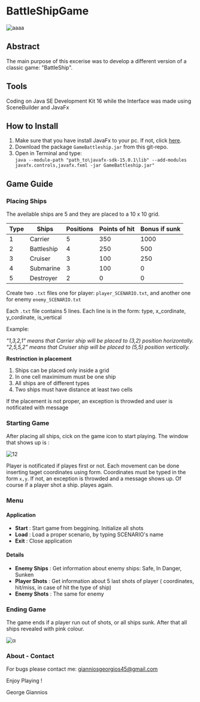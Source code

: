 # BattleShipGame

![aaaa](https://user-images.githubusercontent.com/50829499/111388141-77160100-86b7-11eb-8fa3-8f0da03eea62.png)

## Abstract

The main purpose of this excerise was to develop a different version of a classic game: "BattleShip". 

## Tools

Coding on Java SE Development Kit 16 while the Interface was made using SceneBuilder and JavaFx

## How to Install 

1. Make sure that you have install JavaFx to your pc. If not, click [here](https://openjfx.io/openjfx-docs/#install-javafx).
2. Download the package `GameBattleship.jar` from this git-repo.
3. Open in Terminal and type: <br/>
`java --module-path "path_to\javafx-sdk-15.0.1\lib" --add-modules javafx.controls,javafx.fxml -jar GameBattleship.jar"`

## Game Guide

### Placing Ships
The aveilable ships are 5 and they are placed to a 10 x 10 grid.


| Type | Ships  | Positions  | Points of hit | Bonus if sunk|
| ------------- | ------------- | ------------- | ------------- | ------------- |
|1| Carrier    |5| 350| 1000|
|2| Battleship |4| 250| 500 |
|3| Cruiser    |3| 100| 250|
|4| Submarine  |3| 100|  0 |
|5| Destroyer  |2|  0 | 0  |

Create two `.txt` files one for player: `player_SCENARIO.txt`, and another one for enemy `enemy_SCENARIO.txt`

Each `.txt` file contains 5 lines. Each line is in the form:   type, x_cordinate, y_cordinate, is_vertical

Example: 

*"1,3,2,1" means that Carrier ship will be placed to (3,2) position horizontally.* <br/>
*"2,5,5,2" means that Cruiser ship will be placed to (5,5) position vertically.*

**Restrinction in placement**

1. Ships can be placed only inside a grid 
2. In one cell maximimum must be one ship
3. All ships are of different types
4. Two ships must have distance at least two cells

If the placement is not proper, an exception is throwded and user is notificated with message

### Starting Game

After placing all ships, cick on the game icon to start playing. The window that shows up is : 

![12](https://user-images.githubusercontent.com/50829499/111382249-6b264100-86af-11eb-8097-eb043d9658a9.png)

Player is notificated if playes first or not. Each movement can be done inserting taget coordinates using form. Coordinates must be typed in the form `x,y`. If not, 
an exception is throwded and a message shows up. Of course if a player shot a ship. playes again. 

### Menu 

#### Application 

* **Start** : Start game from beggining. Initialize all shots  <br/>
* **Load** : Load a proper scenario, by typing SCENARIO's name  <br/>
* **Exit** : Close application  <br/>

#### Details 

* **Enemy Ships** : Get information about enemy ships: Safe, In Danger, Sunken <br/>
* **Player Shots** : Get information about 5 last shots of player ( coordinates, hit/miss, in case of hit the type of ship) <br/>
* **Enemy Shots** : The same for enemy <br/>

### Ending Game

The game ends if a player run out of shots, or all ships sunk. After that all ships revealed with pink colour.

![α](https://user-images.githubusercontent.com/50829499/111387523-82b4f800-86b6-11eb-950b-2e3db596704a.png)

### About - Contact 

For bugs please contact me: gianniosgeorgios45@gmail.com 

Enjoy Playing !

George Giannios



